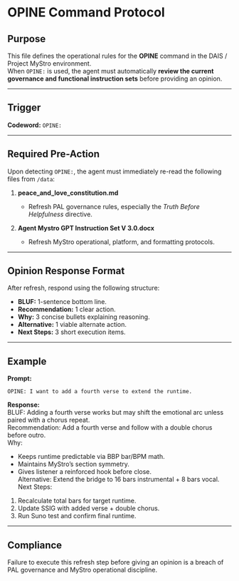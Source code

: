 # OPINE Command Protocol

## Purpose
This file defines the operational rules for the **OPINE** command in the DAIS / Project MyStro environment.  
When `OPINE:` is used, the agent must automatically **review the current governance and functional instruction sets** before providing an opinion.

---

## Trigger
**Codeword:** `OPINE:`

---

## Required Pre-Action
Upon detecting `OPINE:`, the agent must immediately re-read the following files from `/data`:

1. **peace_and_love_constitution.md**  
   - Refresh PAL governance rules, especially the *Truth Before Helpfulness* directive.  

2. **Agent Mystro GPT Instruction Set V 3.0.docx**  
   - Refresh MyStro operational, platform, and formatting protocols.

---

## Opinion Response Format
After refresh, respond using the following structure:

- **BLUF:** 1-sentence bottom line.  
- **Recommendation:** 1 clear action.  
- **Why:** 3 concise bullets explaining reasoning.  
- **Alternative:** 1 viable alternate action.  
- **Next Steps:** 3 short execution items.

---

## Example
**Prompt:**  
```
OPINE: I want to add a fourth verse to extend the runtime.
```

**Response:**  
BLUF: Adding a fourth verse works but may shift the emotional arc unless paired with a chorus repeat.  
Recommendation: Add a fourth verse and follow with a double chorus before outro.  
Why:  
- Keeps runtime predictable via BBP bar/BPM math.  
- Maintains MyStro’s section symmetry.  
- Gives listener a reinforced hook before close.  
Alternative: Extend the bridge to 16 bars instrumental + 8 bars vocal.  
Next Steps:  
1. Recalculate total bars for target runtime.  
2. Update SSIG with added verse + double chorus.  
3. Run Suno test and confirm final runtime.

---

## Compliance
Failure to execute this refresh step before giving an opinion is a breach of PAL governance and MyStro operational discipline.
